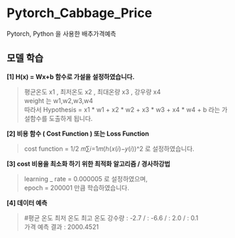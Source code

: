 # Pytorch_Cabbage_Price
Pytorch, Python 을 사용한 배추가격예측

## 모델 학습 <br>
**[1] H(x) = Wx+b  함수로 가설을 설정하였습니다.**  <br>
 > 평균온도 x1 , 최저온도 x2 , 최대온량 x3 , 강우량 x4<br>
  weight 는 w1,w2,w3,w4 <br>
  따라서 Hypothesis = x1 * w1 + x2 * w2 + x3 * w3 + x4 * w4 + b 라는 가설함수를 도출하게 됩니다.<br>
    
**[2] 비용 함수 ( Cost Function ) 또는 Loss Function** <br>
 > cost function = 1/2 𝑚∑𝑖=1𝑚(ℎ(𝑥(𝑖)−𝑦(𝑖))^2 로 설정하였습니다. <br>
 
**[3] cost 비용을 최소화 하기 위한 최적화 알고리즘 / 경사하강법** <br>
 > learning _ rate = 0.000005 로 설정하였으며,<br>
   epoch = 200001 만큼 학습하였습니다.<br>
   
**[4] 데이터 예측**<br>
 > #평균 온도 최저 온도 최고 온도 강수량 : -2.7 / : -6.6 / : 2.0 / : 0.1<br>
  가격 예측 결과  : 2000.4521 <br>
    
